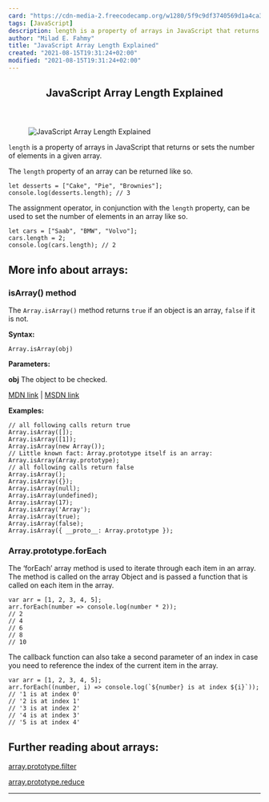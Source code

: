 ```yaml
---
card: "https://cdn-media-2.freecodecamp.org/w1280/5f9c9df3740569d1a4ca3a91.jpg"
tags: [JavaScript]
description: length is a property of arrays in JavaScript that returns or
author: "Milad E. Fahmy"
title: "JavaScript Array Length Explained"
created: "2021-08-15T19:31:24+02:00"
modified: "2021-08-15T19:31:24+02:00"
---
```

<div class="site-wrapper">
<main id="site-main" class="site-main outer">
<div class="inner">
<article class="post-full post tag-javascript tag-arrays ">
<header class="post-full-header">
<h1 class="post-full-title">JavaScript Array Length Explained</h1>
</header>
<figure class="post-full-image">
<picture>
<source media="(max-width: 700px)" sizes="1px" srcset="data:image/gif;base64,R0lGODlhAQABAIAAAAAAAP///yH5BAEAAAAALAAAAAABAAEAAAIBRAA7 1w">
<source media="(min-width: 701px)" sizes="(max-width: 800px) 400px,
(max-width: 1170px) 700px,
1400px" srcset="https://cdn-media-2.freecodecamp.org/w1280/5f9c9df3740569d1a4ca3a91.jpg 300w,
https://cdn-media-2.freecodecamp.org/w1280/5f9c9df3740569d1a4ca3a91.jpg 600w,
https://cdn-media-2.freecodecamp.org/w1280/5f9c9df3740569d1a4ca3a91.jpg 1000w,
https://cdn-media-2.freecodecamp.org/w1280/5f9c9df3740569d1a4ca3a91.jpg 2000w">
<img onerror="this.style.display='none'" src="https://cdn-media-2.freecodecamp.org/w1280/5f9c9df3740569d1a4ca3a91.jpg" alt="JavaScript Array Length Explained">
</picture>
</figure>
<section class="post-full-content">
<div class="post-content medium-migrated-article">
<p><code>length</code> is a property of arrays in JavaScript that returns or sets the number of elements in a given array.</p>
<p>The <code>length</code> property of an array can be returned like so.</p><pre><code class="language-js">let desserts = ["Cake", "Pie", "Brownies"];
console.log(desserts.length); // 3</code></pre>
<p>The assignment operator, in conjunction with the <code>length</code> property, can be used to set the number of elements in an array like so.</p><pre><code class="language-js">let cars = ["Saab", "BMW", "Volvo"];
cars.length = 2;
console.log(cars.length); // 2</code></pre>
<h2 id="more-info-about-arrays-">More info about arrays:</h2>
<h3 id="isarray-method">isArray() method</h3>
<p>The <code>Array.isArray()</code> method returns <code>true</code> if an object is an array, <code>false</code> if it is not.</p>
<p><strong>Syntax:</strong></p><pre><code class="language-text">Array.isArray(obj)</code></pre>
<p><strong>Parameters:</strong></p>
<p><strong><strong>obj</strong></strong> The object to be checked.</p>
<p><a href="https://developer.mozilla.org/en-US/docs/Web/JavaScript/Reference/Global_Objects/Array/isArray" rel="nofollow">MDN link</a> | <a href="https://msdn.microsoft.com/en-us/LIBRary/ff848265%28v=vs.94%29.aspx" rel="nofollow">MSDN link</a></p>
<p><strong>Examples:</strong></p><pre><code class="language-text">// all following calls return true
Array.isArray([]);
Array.isArray([1]);
Array.isArray(new Array());
// Little known fact: Array.prototype itself is an array:
Array.isArray(Array.prototype);
// all following calls return false
Array.isArray();
Array.isArray({});
Array.isArray(null);
Array.isArray(undefined);
Array.isArray(17);
Array.isArray('Array');
Array.isArray(true);
Array.isArray(false);
Array.isArray({ __proto__: Array.prototype });</code></pre>
<h3 id="array-prototype-foreach">Array.prototype.forEach</h3>
<p>The ‘forEach’ array method is used to iterate through each item in an array. The method is called on the array Object and is passed a function that is called on each item in the array.</p><pre><code class="language-javascript">var arr = [1, 2, 3, 4, 5];
arr.forEach(number =&gt; console.log(number * 2));
// 2
// 4
// 6
// 8
// 10</code></pre>
<p>The callback function can also take a second parameter of an index in case you need to reference the index of the current item in the array.</p><pre><code class="language-javascript">var arr = [1, 2, 3, 4, 5];
arr.forEach((number, i) =&gt; console.log(`${number} is at index ${i}`));
// '1 is at index 0'
// '2 is at index 1'
// '3 is at index 2'
// '4 is at index 3'
// '5 is at index 4'</code></pre>
<h2 id="further-reading-about-arrays-">Further reading about arrays:</h2>
<p><a href="https://guide.freecodecamp.org/javascript/standard-objects/array/array-prototype-filter/">array.prototype.filter</a></p>
<p><a href="https://guide.freecodecamp.org/javascript/standard-objects/array/array-prototype-reduce/">array.prototype.reduce</a></p>
</div>
<hr>
</section>
</article>
</div>
</main>
</div>
<!-- Google Tag Manager (noscript) -->
<!-- End Google Tag Manager (noscript) -->
